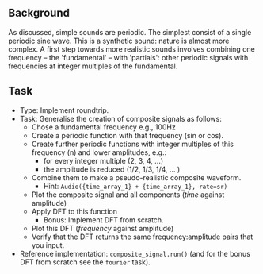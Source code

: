 ## Background

As discussed, simple sounds are periodic.
The simplest consist of a single periodic sine wave.
This is a synthetic sound: nature is almost more complex.
A first step towards more realistic sounds involves
combining one frequency – the 'fundamental' – with 'partials':
other periodic signals with frequencies at integer multiples of the fundamental.

## Task

- Type: Implement roundtrip.
- Task: Generalise the creation of composite signals as follows:
    - Chose a fundamental frequency e.g., 100Hz 
    - Create a periodic function with that frequency (sin or cos). 
    - Create further periodic functions with integer multiples of this frequency (n) and lower amplitudes, e.g.:
      - for every integer multiple (2, 3, 4, ...)
      - the amplitude is reduced (1/2, 1/3, 1/4, ... )
    - Combine them to make a pseudo-realistic composite waveform.
      - Hint: `Audio({time_array_1} + {time_array_1}, rate=sr)`
    - Plot the composite signal and all components (_time_ against amplitude)
    - Apply DFT to this function 
      - Bonus: Implement DFT from scratch.
    - Plot this DFT (_frequency_ against amplitude)
    - Verify that the DFT returns the same frequency:amplitude pairs that you input.
- Reference implementation: `composite_signal.run()` (and for the bonus DFT from scratch see the `fourier` task).
